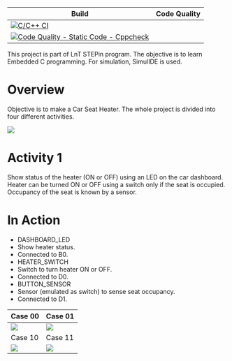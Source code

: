 |Build | Code Quality |
|------|----------|
|[![C/C++ CI](https://github.com/Shreyasi2059/Embedded-LTTS/actions/workflows/c-cpp.yml/badge.svg)](https://github.com/Shreyasi2059/Embedded-LTTS/actions/workflows/c-cpp.yml)
|[![Code Quality - Static Code - Cppcheck](https://github.com/Shreyasi2059/Embedded-LTTS/actions/workflows/cppcheck.yml/badge.svg)](https://github.com/Shreyasi2059/Embedded-LTTS/actions/workflows/cppcheck.yml)|

This project is part of LnT STEPin program. The objective is to learn Embedded C programming.
For simulation, SimulIDE is used.

# Overview
Objective is to make a Car Seat Heater. The whole project is divided into four different activities.


<img src="https://user-images.githubusercontent.com/86160630/126757412-35739259-3b69-46ac-a710-41c532277fce.png">


# Activity 1
Show status of the heater (ON or OFF) using an LED on the car dashboard.
Heater can be turned ON or OFF using a switch only if the seat is occupied.
Occupancy of the seat is known by a sensor.

# In Action
* DASHBOARD_LED
 * Show heater status.
 * Connected to B0.
* HEATER_SWITCH
 * Switch to turn heater ON or OFF.
 * Connected to D0.
* BUTTON_SENSOR
 * Sensor (emulated as switch) to sense seat occupancy.
 * Connected to D1.


| Case 00 | Case 01 |
|---------|---------|
|<img src="https://user-images.githubusercontent.com/86160630/126757023-7dface46-afce-44c6-9624-395222b5beca.png">|<img src="https://user-images.githubusercontent.com/86160630/126757655-7cd6781f-0b19-4737-831a-87a1064c9bee.png">|
|Case 10 | Case 11 |
|<img src="https://user-images.githubusercontent.com/86160630/126757820-7918a187-6b4d-4bb3-8045-90adf9520a95.png">|<img src="https://user-images.githubusercontent.com/86160630/126758040-96eecf56-1691-4d0b-982c-31871e5319a9.png">|
